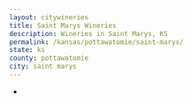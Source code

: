 ```yaml
---
layout: citywineries
title: Saint Marys Wineries
description: Wineries in Saint Marys, KS
permalink: /kansas/pottawatomie/saint-marys/
state: ks
county: pottawatomie
city: saint marys
---
```

-
